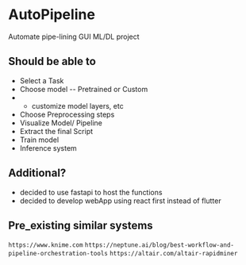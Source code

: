 # AutoPipeline

Automate pipe-lining GUI ML/DL project

## Should be able to

- Select a Task
- Choose model -- Pretrained or Custom
- - customize model layers, etc
- Choose Preprocessing steps
- Visualize Model/ Pipeline
- Extract the final Script
- Train model
- Inference system

## Additional?

- decided to use fastapi to host the functions 
- decided to develop webApp using react first instead of flutter

## Pre_existing similar systems

`https://www.knime.com`
`https://neptune.ai/blog/best-workflow-and-pipeline-orchestration-tools`
`https://altair.com/altair-rapidminer`
